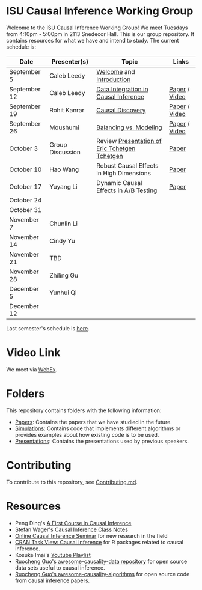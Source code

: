 
# ISU Causal Inference Working Group

Welcome to the ISU Causal Inference Working Group! We meet Tuesdays from
4:10pm - 5:00pm in 2113 Snedecor Hall. This is our group repository. It
contains resources for what we have and intend to study. The current schedule
is:

| Date | Presenter(s) | Topic | Links |
| ----- | ----------  | ------| ----  |
| September 5 | Caleb Leedy | [Welcome](Presentations/welcome_032223.pdf) and [Introduction](Presentations/intro_090523.pdf) | |
| September 12 | Caleb Leedy | [Data Integration in Causal Inference](Presentations/dataint.pdf) | [Paper](https://wires.onlinelibrary.wiley.com/doi/pdfdirect/10.1002/wics.1581) / [Video](https://iastate.box.com/s/4idjpf7k3ylyvmkxu08nnnqjyz08nnxj)                         |
| September 19 | Rohit Kanrar | [Causal Discovery](Presentations/CWG_Pres_F23.pdf) | [Paper](https://projecteuclid.org/journals/annals-of-statistics/volume-42/issue-6/CAM--Causal-additive-models-high-dimensional-order-search-and/10.1214/14-AOS1260.full) / [Video](https://iastate.box.com/s/y26lj486fgab2vrh8pk3pzca0sknqb8l) |
| September 26 | Moushumi   | [Balancing vs. Modeling](Presentations/CIWG_Moushumi_92623.pdf) | [Paper](https://onlinelibrary.wiley.com/doi/pdf/10.1002/sim.8659) / [Video](https://iastate.box.com/s/01lyweg0bwehha0xrvt3di2uqzi94vuu) |
| October 3    | Group Discussion | Review [Presentation of Eric Tchetgen Tchetgen](Presentations/Fuller.pdf) | [Paper](https://arxiv.org/pdf/2307.16798v3.pdf) |
| October 10   | Hao Wang   | Robust Causal Effects in High Dimensions | [Paper](https://academic.oup.com/biomet/article-abstract/107/3/533/5850656?redirectedFrom=fulltext&casa_token=v-2deo1Iz_kAAAAA:K-MhgZygAol9VmKTnQlP8zlAaJQ2oEdBRDo1xF86O1VZJVjN-3BwEyX41Eram3kNrT_OOxuej55zYw) |
| October 17   | Yuyang Li  | Dynamic Causal Effects in A/B Testing | [Paper](https://www.tandfonline.com/doi/epdf/10.1080/01621459.2022.2027776?needAccess=true) |
| October 24   |            |                          | |
| October 31   |            |                          | |
| November 7   | Chunlin Li |                          | |
| November 14  | Cindy Yu   |                          | |
| November 21  | TBD        |                          | |
| November 28  | Zhiling Gu |                          | |
| December 5   | Yunhui Qi  |                          | |
| December 12  |            |                          | |

Last semester's schedule is [here](/S2023_README.md).

# Video Link
We meet via [WebEx](https://iastate.webex.com/iastate/j.php?MTID=m4c60f9b2f3868d100db942688f208eed).
# Folders

This repository contains folders with the following information:

* [Papers](Papers/): Contains the papers that we have studied in the future.
* [Simulations](Simulations/): Contains code that implements different 
    algorithms or provides examples about how existing code is to be used.
* [Presentations](Presentations/): Contains the presentations used by previous
    speakers.

# Contributing

To contribute to this repository, see [Contributing.md](Contributing.md).

# Resources

* Peng Ding's [A First Course in Causal Inference](https://arxiv.org/abs/2305.18793)
* Stefan Wager's [Causal Inference Class
  Notes](https://web.stanford.edu/~swager/stats361.pdf)
* [Online Causal Inference Seminar](https://sites.google.com/view/ocis/home)
  for new research in the field
* [CRAN Task View: Causal
  Inference](https://cran.r-project.org/web/views/CausalInference.html) for R
  packages related to causal inference.
* Kosuke Imai's [Youtube Playlist](https://www.youtube.com/@imaikosuke)
* [Ruocheng Guo's awesome-causality-data
  repository](https://github.com/rguo12/awesome-causality-data) for open source
  data sets useful to causal inference.
* [Ruocheng Guo's
  awesome-causality-algorithms](https://github.com/rguo12/awesome-causality-algorithms)
  for open source code from causal inference papers.
